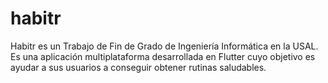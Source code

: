 # habitr

Habitr es un Trabajo de Fin de Grado de Ingeniería Informática en la USAL.  
Es una aplicación multiplataforma desarrollada en Flutter cuyo objetivo es ayudar a sus usuarios a conseguir obtener rutinas saludables.
 